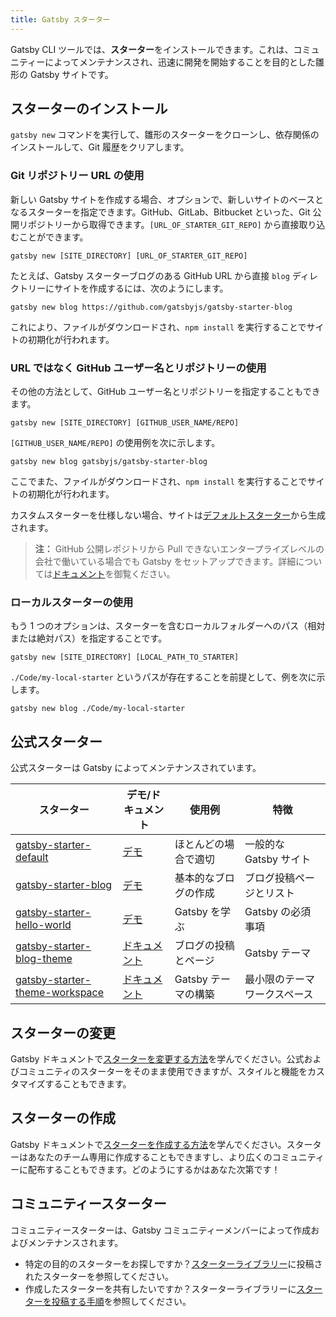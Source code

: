 ```yaml
---
title: Gatsby スターター
---
```


Gatsby CLI ツールでは、**スターター**をインストールできます。これは、コミュニティーによってメンテナンスされ、迅速に開発を開始することを目的とした雛形の Gatsby サイトです。

## スターターのインストール

`gatsby new` コマンドを実行して、雛形のスターターをクローンし、依存関係のインストールして、Git 履歴をクリアします。

### Git リポジトリー URL の使用

新しい Gatsby サイトを作成する場合、オプションで、新しいサイトのベースとなるスターターを指定できます。GitHub、GitLab、Bitbucket といった、Git 公開リポジトリーから取得できます。`[URL_OF_STARTER_GIT_REPO]` から直接取り込むことができます。

```shell
gatsby new [SITE_DIRECTORY] [URL_OF_STARTER_GIT_REPO]
```

たとえば、Gatsby スターターブログのある GitHub URL から直接 `blog` ディレクトリーにサイトを作成するには、次のようにします。

```shell
gatsby new blog https://github.com/gatsbyjs/gatsby-starter-blog
```

これにより、ファイルがダウンロードされ、`npm install` を実行することでサイトの初期化が行われます。

### URL ではなく GitHub ユーザー名とリポジトリーの使用

その他の方法として、GitHub ユーザー名とリポジトリーを指定することもできます。

```shell
gatsby new [SITE_DIRECTORY] [GITHUB_USER_NAME/REPO]
```

`[GITHUB_USER_NAME/REPO]` の使用例を次に示します。

```shell
gatsby new blog gatsbyjs/gatsby-starter-blog
```

ここでまた、ファイルがダウンロードされ、`npm install` を実行することでサイトの初期化が行われます。

カスタムスターターを仕様しない場合、サイトは[デフォルトスターター](https://github.com/gatsbyjs/gatsby-starter-default)から生成されます。

> **注：** GitHub 公開レポジトリから Pull できないエンタープライズレベルの会社で働いている場合でも Gatsby をセットアップできます。詳細については[ドキュメント](/docs/setting-up-gatsby-without-gatsby-new/)を御覧ください。

### ローカルスターターの使用

もう 1 つのオプションは、スターターを含むローカルフォルダーへのパス（相対または絶対パス）を指定することです。

```shell
gatsby new [SITE_DIRECTORY] [LOCAL_PATH_TO_STARTER]
```

`./Code/my-local-starter` というパスが存在することを前提として、例を次に示します。

```shell
gatsby new blog ./Code/my-local-starter
```

## 公式スターター

公式スターターは Gatsby によってメンテナンスされています。

| スターター                                                                                   | デモ/ドキュメント                                            | 使用例               | 特徴                         |
| -------------------------------------------------------------------------------------------- | ------------------------------------------------------------ | -------------------- | ---------------------------- |
| [gatsby-starter-default](https://github.com/gatsbyjs/gatsby-starter-default)                 | [デモ](https://gatsby-starter-default-demo.netlify.com/)     | ほとんどの場合で適切 | 一般的な Gatsby サイト       |
| [gatsby-starter-blog](https://github.com/gatsbyjs/gatsby-starter-blog)                       | [デモ](https://gatsby-starter-blog-demo.netlify.com/)        | 基本的なブログの作成 | ブログ投稿ページとリスト     |
| [gatsby-starter-hello-world](https://github.com/gatsbyjs/gatsby-starter-hello-world)         | [デモ](https://gatsby-starter-hello-world-demo.netlify.com/) | Gatsby を学ぶ        | Gatsby の必須事項            |
| [gatsby-starter-blog-theme](https://github.com/gatsbyjs/gatsby-starter-blog-theme)           | [ドキュメント](/docs/themes/getting-started/)                | ブログの投稿とページ | Gatsby テーマ                |
| [gatsby-starter-theme-workspace](https://github.com/gatsbyjs/gatsby-starter-theme-workspace) | [ドキュメント](/docs/themes/building-themes/)                | Gatsby テーマの構築  | 最小限のテーマワークスペース |

## スターターの変更

Gatsby ドキュメントで[スターターを変更する方法](/docs/modifying-a-starter/)を学んでください。公式およびコミュニティのスターターをそのまま使用できますが、スタイルと機能をカスタマイズすることもできます。

## スターターの作成

Gatsby ドキュメントで[スターターを作成する方法](/docs/creating-a-starter/)を学んでください。スターターはあなたのチーム専用に作成することもできますし、より広くのコミュニティーに配布することもできます。どのようにするかはあなた次第です！

## コミュニティースターター

コミュニティースターターは、Gatsby コミュニティーメンバーによって作成およびメンテナンスされます。

- 特定の目的のスターターをお探しですか？[スターターライブラリー](/starters/)に投稿されたスターターを参照してください。
- 作成したスターターを共有したいですか？スターターライブラリーに[スターターを投稿する手順](/contributing/submit-to-starter-library/)を参照してください。
